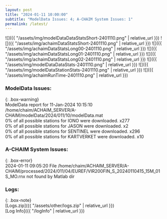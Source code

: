 ```yaml
---
layout: post
title: "2024-01-11 10:00:00"
subtitle: "ModelData Issues: 4; A-CHAIM System Issues: 1"
permalink: /latest/
---
```


![]({{ "/assets/img/modelDataDataStatsShort-2401110.png" | relative_url }})
![]({{ "/assets/img/achaimDataStatsShort-2401110.png" | relative_url }})
![]({{ "/assets/img/achaimDataStatsLong00-2401110.png" | relative_url }})
![]({{ "/assets/img/achaimDataStatsLong01-2401110.png" | relative_url }})
![]({{ "/assets/img/achaimDataStatsLong02-2401110.png" | relative_url }})
![]({{ "/assets/img/modelDataDataStats-2401110.png" | relative_url }})
![]({{ "/assets/img/modelDataStationStats-2401110.png" | relative_url }})
![]({{ "/assets/img/achaimRunTime-2401110.png" | relative_url }})


### ModelData Issues:  
  
{: .box-warning}  
 ModelData report for 11-Jan-2024 10:15:10   
 /home/chaim/ACHAIM_SERVER/A-CHAIM/modelData/2024/011/10/modelData.mat   
 0% of all possible stations for IONO were downloaded. x277   
 0% of all possible stations for JASON were downloaded. x2   
 0% of all possible stations for SENTINEL were downloaded. x296   
 0% of all possible stations for KARTVERKET were downloaded. x10   
  
### A-CHAIM System Issues:  
  
{: .box-error}  
2024-01-11 09:05:20 File /home/chaim/ACHAIM_SERVER/A-CHAIM/processed/2024/011/04/EUREF/VIR200FIN_S_20240110415_15M_01S_MO.rnx not found by Matlab dir  

### Logs:  
  
{: .box-note}  
[Logs.zip]({{ "/assets/other/logs.zip" | relative_url }})  
[Log Info]({{ "/logInfo" | relative_url }})  
